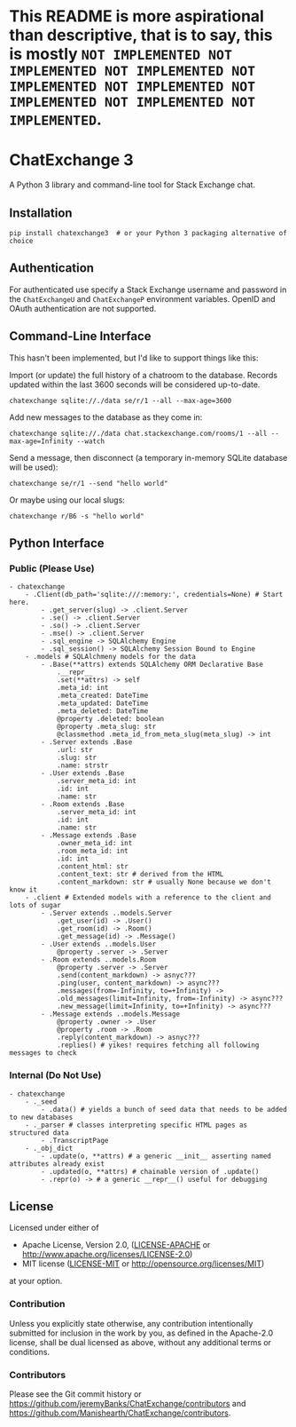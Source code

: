 # This README is more aspirational than descriptive, that is to say, this is mostly `NOT IMPLEMENTED NOT IMPLEMENTED NOT IMPLEMENTED NOT IMPLEMENTED NOT IMPLEMENTED NOT IMPLEMENTED NOT IMPLEMENTED NOT IMPLEMENTED`.

ChatExchange 3
==============

A Python 3 library and command-line tool for Stack Exchange chat.

## Installation

```
pip install chatexchange3  # or your Python 3 packaging alternative of choice
```

## Authentication

For authenticated use specify a Stack Exchange username and password in
the `ChatExchangeU` and `ChatExchangeP` environment variables. OpenID and
OAuth authentication are not supported.

## Command-Line Interface

This hasn't been implemented, but I'd like to support things like this:

Import (or update) the full history of a chatroom to the database.
Records updated within the last 3600 seconds will be considered up-to-date.

```
chatexchange sqlite://./data se/r/1 --all --max-age=3600
```

Add new messages to the database as they come in:

```
chatexchange sqlite://./data chat.stackexchange.com/rooms/1 --all --max-age=Infinity --watch
```

Send a message, then disconnect (a temporary in-memory SQLite database will be used):

```
chatexchange se/r/1 --send "hello world"
```

Or maybe using our local slugs:

```
chatexchange r/B6 -s "hello world"
```

## Python Interface

### Public (Please Use)

```
- chatexchange
    - .Client(db_path='sqlite:///:memory:', credentials=None) # Start here.
        - .get_server(slug) -> .client.Server
        - .se() -> .client.Server
        - .so() -> .client.Server
        - .mse() -> .client.Server
        - .sql_engine -> SQLAlchemy Engine
        - .sql_session() -> SQLAlchemy Session Bound to Engine
    - .models # SQLAlchmeny models for the data 
        - .Base(**attrs) extends SQLAlchemy ORM Declarative Base
            .__repr__
            .set(**attrs) -> self
            .meta_id: int
            .meta_created: DateTime
            .meta_updated: DateTime
            .meta_deleted: DateTime
            @property .deleted: boolean
            @property .meta_slug: str
            @classmethod .meta_id_from_meta_slug(meta_slug) -> int
        - .Server extends .Base
            .url: str
            .slug: str
            .name: strstr
        - .User extends .Base
            .server_meta_id: int
            .id: int
            .name: str
        - .Room extends .Base
            .server_meta_id: int
            .id: int
            .name: str
        - .Message extends .Base
            .owner_meta_id: int
            .room_meta_id: int
            .id: int
            .content_html: str
            .content_text: str # derived from the HTML
            .content_markdown: str # usually None because we don't know it
    - .client # Extended models with a reference to the client and lots of sugar
        - .Server extends ..models.Server
            .get_user(id) -> .User()
            .get_room(id) -> .Room()
            .get_message(id) -> .Message()
        - .User extends ..models.User
            @property .server -> .Server
        - .Room extends ..models.Room
            @property .server -> .Server
            .send(content_markdown) -> asnyc???
            .ping(user, content_markdown) -> async???
            .messages(from=-Infinity, to=+Infinity) ->
            .old_messages(limit=Infinity, from=-Infinity) -> async???
            .new_message(limit=Infinity, to=+Infinity) -> async???
        - .Message extends ..models.Message
            @property .owner -> .User
            @property .room -> .Room
            .reply(content_markdown) -> asnyc???
            .replies() # yikes! requires fetching all following messages to check
```

### Internal (Do Not Use)

```
- chatexchange
    - ._seed
        - .data() # yields a bunch of seed data that needs to be added to new databases
    - ._parser # classes interpreting specific HTML pages as structured data
        - .TranscriptPage
    - ._obj_dict
        - .update(o, **attrs) # a generic __init__ asserting named attributes already exist 
        - .updated(o, **attrs) # chainable version of .update()
        - .repr(o) -> # a generic __repr__() useful for debugging
```

## License

Licensed under either of

 - Apache License, Version 2.0, ([LICENSE-APACHE](LICENSE-APACHE) or
   http://www.apache.org/licenses/LICENSE-2.0)
 - MIT license ([LICENSE-MIT](LICENSE-MIT) or http://opensource.org/licenses/MIT)

at your option.

### Contribution

Unless you explicitly state otherwise, any contribution intentionally submitted
for inclusion in the work by you, as defined in the Apache-2.0 license, shall
be dual licensed as above, without any additional terms or conditions.

### Contributors

Please see the Git commit history or 
https://github.com/jeremyBanks/ChatExchange/contributors and
https://github.com/Manishearth/ChatExchange/contributors.
